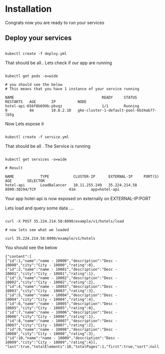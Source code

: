 # Installation 

Congrats now you are ready to run your services 

## Deploy your services 

```

kubectl create -f deploy.yml 

```

That should be all.. Lets check if our app are running 

```

kubectl get pods -o=wide 

# you should see the below 
# This means that you have 1 instance of your service running
 
NAME                                        READY     STATUS              RESTARTS   AGE       IP          NODE
hotel-api-656f8b699b-pbvqz                  1/1       Running             0          4m        10.8.2.10   gke-cluster-1-default-pool-6b34ab77-lb5g
```

Now Lets expose it 

```

kubectl create -f service.yml 

```

That should be all . The Service is running 

```

kubectl get services -o=wide

# Result 

NAME            TYPE           CLUSTER-IP      EXTERNAL-IP     PORT(S)                      AGE       SELECTOR
hotel-api       LoadBalancer   10.11.255.249   35.224.214.58   8090:30294/TCP               41m       app=hotel-api

```

Your app hotel-api is now exposed on externally on EXTERNAL-IP:PORT 

Lets load and query some data ....

```

curl -X POST 35.224.214.58:8090/example/v1/hotels/load

# now lets see what we loaded 

curl 35.224.214.58:8090/example/v1/hotels

```

You should see the below 

```
{"content":[
{"id":1,"name":"name - 10000","description":"Desc - 10000","city":"City - 10000","rating":0},
{"id":2,"name":"name - 10001","description":"Desc - 10001","city":"City - 10001","rating":1},
{"id":3,"name":"name - 10002","description":"Desc - 10002","city":"City - 10002","rating":2},
{"id":4,"name":"name - 10003","description":"Desc - 10003","city":"City - 10003","rating":3},
{"id":5,"name":"name - 10004","description":"Desc - 10004","city":"City - 10004","rating":4},
{"id":6,"name":"name - 10005","description":"Desc - 10005","city":"City - 10005","rating":0},
{"id":7,"name":"name - 10006","description":"Desc - 10006","city":"City - 10006","rating":1},
{"id":8,"name":"name - 10007","description":"Desc - 10007","city":"City - 10007","rating":2},
{"id":9,"name":"name - 10008","description":"Desc - 10008","city":"City - 10008","rating":3},
{"id":10,"name":"name - 10009","description":"Desc - 10009","city":"City - 10009","rating":4}],
"last":true,"totalElements":10,"totalPages":1,"first":true,"sort":null,"numberOfElements":10,"size":100,"number":0}

```